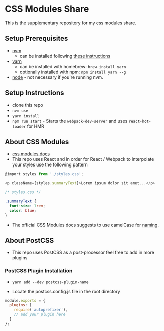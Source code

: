 # CSS Modules Share

This is the supplementary repository for my css modules share.

## Setup Prerequisites

- [nvm](https://github.com/creationix/nvm)
  - can be installed following [these instructions](https://github.com/creationix/nvm#installation)
- [yarn](https://yarnpkg.com/docs/install)
  - can be installed with homebrew: `brew install yarn`
  - optionally installed with npm: `npm install yarn --g`
- [node](https://nodejs.org/en/) - not necessary if you're running nvm.

## Setup Instructions

- clone this repo
- `nvm use`
- `yarn install`
- `npm run start` - Starts the `webpack-dev-server` and uses `react-hot-loader` for HMR

## About CSS Modules

- [css modules docs](https://github.com/css-modules/css-modules)
- This repo uses React and in order for React / Webpack to interpolate your styles use the following pattern

```js
@import styles from './styles.css';

<p className={styles.summaryText}>Lorem ipsum dolor sit amet...</p>
```
```css
/* styles.css */

.summaryText {
  font-size: 1rem;
  color: blue;
}
```

- The official CSS Modules docs suggests to use camelCase for [naming](https://github.com/css-modules/css-modules#naming).

## About PostCSS

- This repo uses PostCSS as a post-processor feel free to add in more plugins

### PostCSS Plugin Installation

- `yarn add --dev postcss-plugin-name`

- Locate the postcss.config.js file in the root directory

```js
module.exports = {
  plugins: [
    require('autoprefixer'),
    // add your plugin here
  ]
};
```

